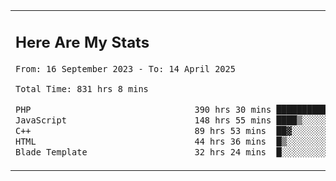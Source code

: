 <table border="0">
 <tr>
  <td>
      <h2>Here Are My Stats</h2>
 <!--START_SECTION:waka-->

```txt
From: 16 September 2023 - To: 14 April 2025

Total Time: 831 hrs 8 mins

PHP                                390 hrs 30 mins ███████████▓░░░░░░░░░░░░░   46.39 %
JavaScript                         148 hrs 55 mins ████▒░░░░░░░░░░░░░░░░░░░░   17.69 %
C++                                89 hrs 53 mins  ██▓░░░░░░░░░░░░░░░░░░░░░░   10.68 %
HTML                               44 hrs 36 mins  █▒░░░░░░░░░░░░░░░░░░░░░░░   05.30 %
Blade Template                     32 hrs 24 mins  █░░░░░░░░░░░░░░░░░░░░░░░░   03.85 %
```

<!--END_SECTION:waka-->
  </td>
    <td>
   <div align="start">
        <a href="https://open.spotify.com/user/dxso20he52f5d4ti73duavf95">
        <img width="200px" src="https://spotify-github-profile.kittinanx.com/api/view.svg?uid=dxso20he52f5d4ti73duavf95&cover_image=true&theme=default&show_offline=false&background_color=121212&interchange=false" alt="Spotify Now Playing">
    </a>
</div> 

  </td>
 </tr>

</table>





